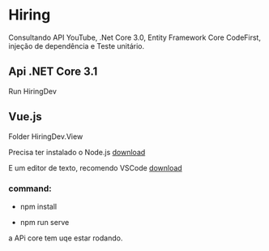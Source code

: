 # Hiring
Consultando API YouTube, .Net Core 3.0, Entity Framework Core CodeFirst, injeção de dependência e Teste unitário.

## Api .NET Core 3.1

Run HiringDev

## Vue.js
Folder HiringDev.View

<p>Precisa ter instalado o Node.js <a href="https://nodejs.org/en/download/">download</a></p>
<p>E um editor de texto, recomendo VSCode <a href="https://code.visualstudio.com/download">download</a></p>

### command:

* npm install<br />
>>
* npm run serve<br />

a APi core tem uqe estar rodando.
